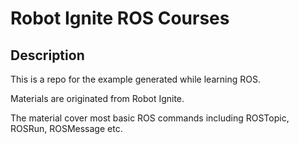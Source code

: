 # Robot Ignite ROS Courses

## Description

This is a repo for the example generated while learning ROS.

Materials are originated from Robot Ignite.

The material cover most basic ROS commands including ROSTopic, ROSRun, ROSMessage etc.
